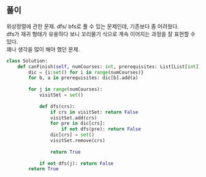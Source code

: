## 풀이

위상정렬에 관한 문제. dfs/ bfs로 풀 수 있는 문제인데, 기존보다 좀 어려웠다.  
dfs가 재귀 형태가 유용하다 보니 꼬리물기 식으로 계속 이어지는 과정을 잘 표현할 수 있다.   
꽤나 생각을 많이 해야 했던 문제.


```python
class Solution:
    def canFinish(self, numCourses: int, prerequisites: List[List[int]]) -> bool:
        dic = {i:set() for i in range(numCourses)}
        for b, a in prerequisites: dic[b].add(a)
        
        for j in range(numCourses): 
            visitSet = set()
            
            def dfs(crs):
                if crs in visitSet: return False            
                visitSet.add(crs)
                for pre in dic[crs]:
                    if not dfs(pre): return False
                dic[crs] = set()
                visitSet.remove(crs)
            
                return True
            
            if not dfs(j): return False
        return True
```
